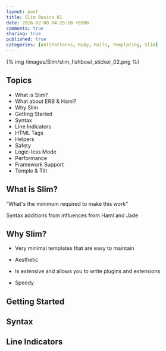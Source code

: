 ```yaml
---
layout: post
title: Slim Basics 01
date: 2016-02-08 04:29:10 +0100
comments: true
sharing: true
published: true 
categories: [AntiPatterns, Ruby, Rails, Templating, Slim]
---
```


{% img /images/Slim/slim_fishbowl_sticker_02.png %}

## Topics

+ What is Slim?
+ What about ERB & Haml?
+ Why Slim
+ Getting Started
+ Syntax
+ Line Indicators
+ HTML Tags
+ Helpers
+ Safety
+ Logic-less Mode
+ Performance
+ Framework Support
+ Temple & Tilt

## What is Slim?

“What's the minimum required to make this work”

Syntax additions from influences from Haml and Jade

## Why Slim?

+ Very minimal templates that are easy to maintain

+ Aesthetic

+ Is extensive and allows you to write plugins and extensions

+ Speedy

## Getting Started

## Syntax

## Line Indicators
